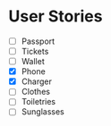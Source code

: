 # User Stories

- [ ] Passport
- [ ] Tickets
- [ ] Wallet
- [x] Phone
- [x] Charger
- [ ] Clothes
- [ ] Toiletries
- [ ] Sunglasses
